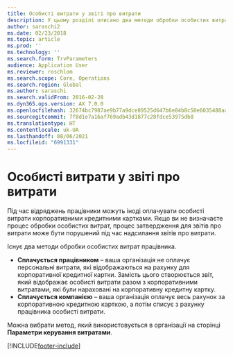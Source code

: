 ```yaml
---
title: Особисті витрати у звіті про витрати
description: У цьому розділі описано два методи обробки особистих витрат працівника у Microsoft Dynamics 365 Finance.
author: saraschi2
ms.date: 02/23/2018
ms.topic: article
ms.prod: ''
ms.technology: ''
ms.search.form: TrvParameters
audience: Application User
ms.reviewer: roschlom
ms.search.scope: Core, Operations
ms.search.region: Global
ms.author: saraschi
ms.search.validFrom: 2016-02-28
ms.dyn365.ops.version: AX 7.0.0
ms.openlocfilehash: 32674bc7987ae9b77a9dce89525d647b6e84b8c50e6035488aafdb6a5dec1642
ms.sourcegitcommit: 7f8d1e7a16af769adb43d1877c28fdce53975db8
ms.translationtype: HT
ms.contentlocale: uk-UA
ms.lasthandoff: 08/06/2021
ms.locfileid: "6991331"
---
```

# <a name="personal-expenses-on-an-expense-report"></a>Особисті витрати у звіті про витрати

Під час відряджень працівники можуть іноді оплачувати особисті витрати корпоративними кредитними картками. Якщо ви не визначаєте процес обробки особистих витрат, процес затвердження для звітів про витрати може бути порушений під час надсилання звітів про витрати. 

Існує два методи обробки особистих витрат працівника.

- **Сплачується працівником** – ваша організація не оплачує персональні витрати, які відображаються на рахунку для корпоративної кредитної картки. Замість цього створюється звіт, який відображає особисті витрати разом з корпоративними витратами, які були нараховані на корпоративну кредитну картку.
- **Сплачується компанією** – ваша організація оплачує весь рахунок за корпоративною кредитною карткою, а потім списує з рахунку працівника особисті витрати.

Можна вибрати метод, який використовується в організації на сторінці **Параметри керування витратами**.


[!INCLUDE[footer-include](../includes/footer-banner.md)]
